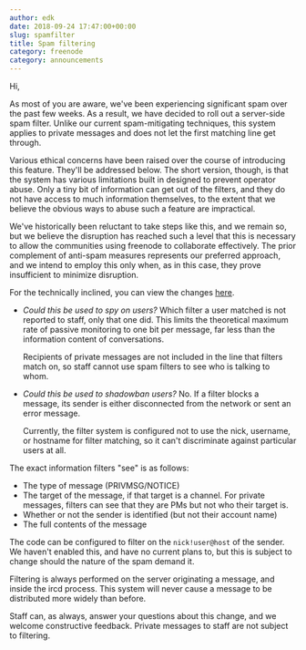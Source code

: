 ```yaml
---
author: edk
date: 2018-09-24 17:47:00+00:00
slug: spamfilter
title: Spam filtering
category: freenode
category: announcements
---
```


Hi,

As most of you are aware, we've been experiencing significant spam over the
past few weeks. As a result, we have decided to roll out a server-side spam
filter. Unlike our current spam-mitigating techniques, this system applies to
private messages and does not let the first matching line get through.

Various ethical concerns have been raised over the course of introducing this
feature. They'll be addressed below. The short version, though, is that the
system has various limitations built in designed to prevent operator abuse.
Only a tiny bit of information can get out of the filters, and they do not have
access to much information themselves, to the extent that we believe the
obvious ways to abuse such a feature are impractical.

We've historically been reluctant to take steps like this, and we remain so,
but we believe the disruption has reached such a level that this is necessary
to allow the communities using freenode to collaborate effectively. The prior
complement of anti-spam measures represents our preferred approach, and we
intend to employ this only when, as in this case, they prove insufficient to
minimize disruption.

For the technically inclined, you can view the changes
[here](https://github.com/freenode/ircd-seven/compare/000aa02980b812a18652fc2cc21041eb7adc980b...6ffdaf49400643a922fc9086f7a645ddd07013a6).


- _Could this be used to spy on users?_ Which filter a user matched is not
  reported to staff, only that one did. This limits the theoretical maximum
  rate of passive monitoring to one bit per message, far less than the
  information content of conversations.

    Recipients of private messages are not included in the line that filters
    match on, so staff cannot use spam filters to see who is talking to whom.

- _Could this be used to shadowban users?_ No. If a filter blocks a message,
  its sender is either disconnected from the network or sent an error message.

    Currently, the filter system is configured not to use the nick, username, or
    hostname for filter matching, so it can't discriminate against particular
    users at all.


The exact information filters "see" is as follows:

- The type of message (PRIVMSG/NOTICE)
- The target of the message, if that target is a channel. For private
  messages, filters can see that they are PMs but not who their target is.
- Whether or not the sender is identified (but not their account name)
- The full contents of the message

The code can be configured to filter on the `nick!user@host` of the sender. We
haven't enabled this, and have no current plans to, but this is subject to
change should the nature of the spam demand it.

Filtering is always performed on the server originating a message, and inside
the ircd process. This system will never cause a message to be distributed
more widely than before.

Staff can, as always, answer your questions about this change, and we welcome
constructive feedback. Private messages to staff are not subject to filtering.
